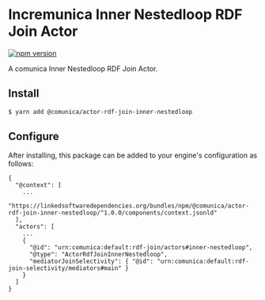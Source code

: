 # Incremunica Inner Nestedloop RDF Join Actor

[![npm version](https://badge.fury.io/js/@incremunica%2Factor-rdf-join-inner-nestedloop.svg)](https://badge.fury.io/js/@incremunica%2Factor-rdf-join-inner-nestedloop)

A comunica Inner Nestedloop RDF Join Actor.

## Install

```bash
$ yarn add @comunica/actor-rdf-join-inner-nestedloop
```

## Configure

After installing, this package can be added to your engine's configuration as follows:
```text
{
  "@context": [
    ...
    "https://linkedsoftwaredependencies.org/bundles/npm/@comunica/actor-rdf-join-inner-nestedloop/^1.0.0/components/context.jsonld"
  ],
  "actors": [
    ...
    {
      "@id": "urn:comunica:default:rdf-join/actors#inner-nestedloop",
      "@type": "ActorRdfJoinInnerNestedloop",
      "mediatorJoinSelectivity": { "@id": "urn:comunica:default:rdf-join-selectivity/mediators#main" }
    }
  ]
}
```

